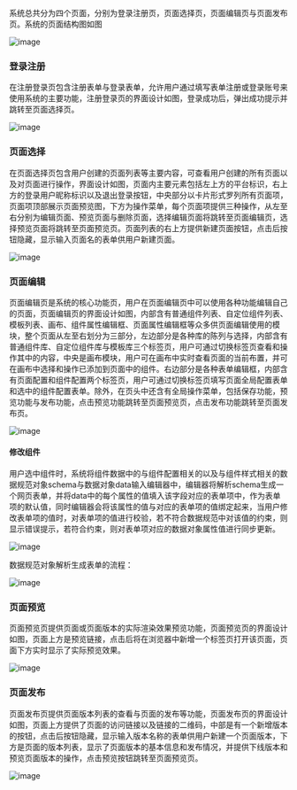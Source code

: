 系统总共分为四个页面，分别为登录注册页，页面选择页，页面编辑页与页面发布页。系统的页面结构图如图

![image](https://github.com/user-attachments/assets/8b8dd109-a408-47ac-bd29-6aff02ffdf71)

 ### 登录注册

在注册登录页包含注册表单与登录表单，允许用户通过填写表单注册或登录账号来使用系统的主要功能，注册登录页的界面设计如图，登录成功后，弹出成功提示并跳转至页面选择页。

 ![image](https://github.com/user-attachments/assets/a6fe74fe-ac0c-479c-aeea-f8c799c35400)

### 页面选择

在页面选择页包含用户创建的页面列表等主要内容，可查看用户创建的所有页面以及对页面进行操作，界面设计如图，页面内主要元素包括左上方的平台标识，右上方的登录用户昵称标识以及退出登录按钮，中央部分以卡片形式罗列所有页面项，页面项顶部展示页面预览图，下方为操作菜单，每个页面项提供三种操作，从左至右分别为编辑页面、预览页面与删除页面，选择编辑页面将跳转至页面编辑页，选择预览页面将跳转至页面预览页。页面列表的右上方提供新建页面按钮，点击后按钮隐藏，显示输入页面名的表单供用户新建页面。
 
![image](https://github.com/user-attachments/assets/df43faea-354c-40b7-991c-e6f0c421d341)

### 页面编辑

页面编辑页是系统的核心功能页，用户在页面编辑页中可以使用各种功能编辑自己的页面，页面编辑页的界面设计如图，内部含有普通组件列表、自定位组件列表、模板列表、画布、组件属性编辑框、页面属性编辑框等众多供页面编辑使用的模块，整个页面从左至右划分为三部分，左边部分是各种库的陈列与选择，内部含有普通组件库、自定位组件库与模板库三个标签页，用户可通过切换标签页查看和操作其中的内容，中央是画布模块，用户可在画布中实时查看页面的当前布置，并可在画布中选择和操作已添加到页面中的组件。右边部分是各种表单编辑框，内部含有页面配置和组件配置两个标签页，用户可通过切换标签页填写页面全局配置表单和选中的组件配置表单。除外，在页头中还含有全局操作菜单，包括保存功能，预览功能与发布功能，点击预览功能跳转至页面预览页，点击发布功能跳转至页面发布页。
 
![image](https://github.com/user-attachments/assets/7ef17f11-1e5c-4dd3-b35e-394fba79ab4e)

#### 修改组件

用户选中组件时，系统将组件数据中的与组件配置相关的以及与组件样式相关的数据规范对象schema与数据对象data输入编辑器中，编辑器将解析schema生成一个网页表单，并将data中的每个属性的值填入该字段对应的表单项中，作为表单项的默认值，同时编辑器会将该属性的值与对应的表单项的值绑定起来，当用户修改表单项的值时，对表单项的值进行校验，若不符合数据规范中对该值的约束，则显示错误提示，若符合约束，则对表单项对应的数据对象属性值进行同步更新。

![image](https://github.com/user-attachments/assets/0be6009c-5d74-4e6b-b480-4738ad379c95)

数据规范对象解析生成表单的流程：

![image](https://github.com/user-attachments/assets/d05bd468-1df1-48e2-81e8-b967c0b8eaca)


### 页面预览

页面预览页提供页面或页面版本的实际渲染效果预览功能，页面预览页的界面设计如图，页面上方是预览链接，点击后将在浏览器中新增一个标签页打开该页面，页面下方实时显示了实际预览效果。
 
![image](https://github.com/user-attachments/assets/d05dd3e7-de9f-44ec-9ade-cffb0a228954)

### 页面发布

页面发布页提供页面版本列表的查看与页面的发布等功能，页面发布页的界面设计如图，页面上方提供了页面的访问链接以及链接的二维码，中部是有一个新增版本的按钮，点击后按钮隐藏，显示输入版本名称的表单供用户新建一个页面版本，下方是页面的版本列表，显示了页面版本的基本信息和发布情况，并提供下线版本和预览页面版本的操作，点击预览按钮跳转至页面预览页。
 
![image](https://github.com/user-attachments/assets/1434626b-5a81-4bd5-8e11-bd6029a59999)


